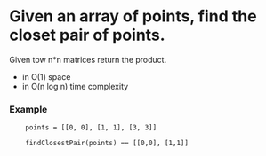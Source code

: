 # Given an array of points, find the closet pair of points.

Given tow n*n matrices return the product.

- in O(1) space
- in O(n log n) time complexity

### Example

```
    points = [[0, 0], [1, 1], [3, 3]]

    findClosestPair(points) == [[0,0], [1,1]]
```
